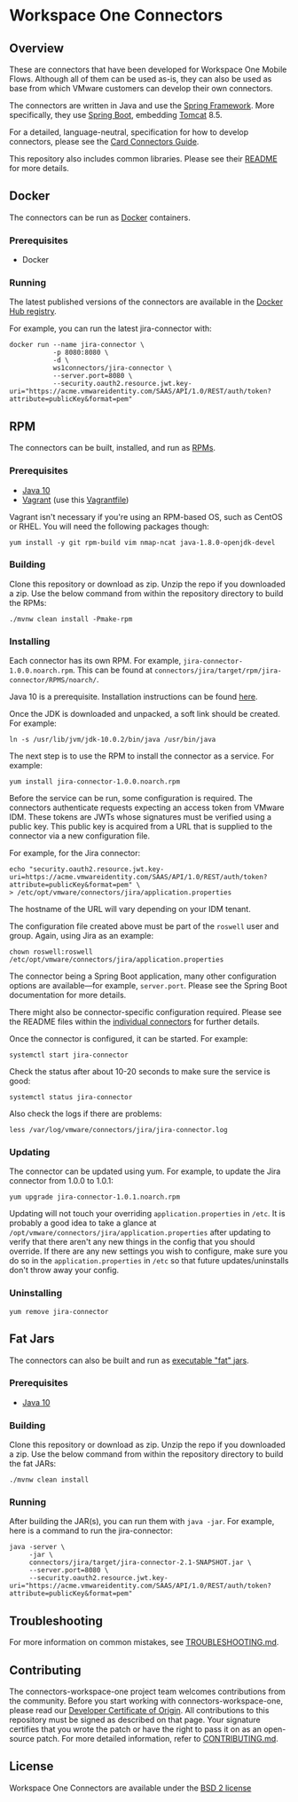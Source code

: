 # Workspace One Connectors

## Overview

These are connectors that have been developed for Workspace One Mobile Flows. Although all of them can be used as-is,
they can also be used as base from which VMware customers can develop their own connectors.

The connectors are written in Java and use the [Spring Framework](https://spring.io/). More specifically, they use
[Spring Boot](https://projects.spring.io/spring-boot/), embedding [Tomcat](http://tomcat.apache.org/) 8.5.

For a detailed, language-neutral, specification for how to develop connectors, please see the
[Card Connectors Guide](https://github.com/vmwaresamples/card-connectors-guide).

This repository also includes common libraries. Please see their [README](https://github.com/vmware/connectors-workspace-one/blob/master/common/README.md) for more details.

## Docker

The connectors can be run as [Docker](https://www.docker.com/) containers.

### Prerequisites

* Docker

### Running

The latest published versions of the connectors are available in the [Docker Hub registry](https://hub.docker.com/u/ws1connectors/).

For example, you can run the latest jira-connector with:

```
docker run --name jira-connector \
           -p 8080:8080 \
           -d \
           ws1connectors/jira-connector \
           --server.port=8080 \
           --security.oauth2.resource.jwt.key-uri="https://acme.vmwareidentity.com/SAAS/API/1.0/REST/auth/token?attribute=publicKey&format=pem"
```

## RPM

The connectors can be built, installed, and run as [RPMs](http://rpm.org/).

### Prerequisites

* [Java 10](https://www.java.com/en/download/help/index_installing.xml)
* [Vagrant](https://www.vagrantup.com/) (use this [Vagrantfile](https://github.com/vmware/connectors-workspace-one/blob/master/Vagrantfile))

Vagrant isn't necessary if you're using an RPM-based OS, such as CentOS or RHEL. You will need the following packages though:

```
yum install -y git rpm-build vim nmap-ncat java-1.8.0-openjdk-devel
```

### Building

Clone this repository or download as zip.
Unzip the repo if you downloaded a zip.
Use the below command from within the repository directory to build the RPMs:

```
./mvnw clean install -Pmake-rpm
```

### Installing

Each connector has its own RPM. For example, `jira-connector-1.0.0.noarch.rpm`. This can be found at `connectors/jira/target/rpm/jira-connector/RPMS/noarch/`.

Java 10 is a prerequisite. Installation instructions can be found [here](http://openjdk.java.net/install/).

Once the JDK is downloaded and unpacked, a soft link should be created. For example:

```
ln -s /usr/lib/jvm/jdk-10.0.2/bin/java /usr/bin/java 
```

The next step is to use the RPM to install the connector as a service. For example:

```
yum install jira-connector-1.0.0.noarch.rpm
```

Before the service can be run, some configuration is required. The connectors authenticate requests expecting an access token from VMware IDM. These tokens are JWTs whose signatures must be verified using a public key. This public key is acquired from a URL that is supplied to the connector via a new configuration file.

For example, for the Jira connector:

```
echo "security.oauth2.resource.jwt.key-uri=https://acme.vmwareidentity.com/SAAS/API/1.0/REST/auth/token?attribute=publicKey&format=pem" \
> /etc/opt/vmware/connectors/jira/application.properties
```

The hostname of the URL will vary depending on your IDM tenant.

The configuration file created above must be part of the `roswell` user and group. Again, using Jira as an example:

```
chown roswell:roswell /etc/opt/vmware/connectors/jira/application.properties
```

The connector being a Spring Boot application, many other configuration options are available&mdash;for example, `server.port`. Please see the Spring Boot documentation for more details.

There might also be connector-specific configuration required. Please see the README files within the [individual connectors](https://github.com/vmware/connectors-workspace-one/tree/master/connectors) for further details.

Once the connector is configured, it can be started. For example:

```
systemctl start jira-connector
```

Check the status after about 10-20 seconds to make sure the service is good:

```
systemctl status jira-connector
```

Also check the logs if there are problems:

```
less /var/log/vmware/connectors/jira/jira-connector.log
```

### Updating

The connector can be updated using yum. For example, to update the Jira connector from 1.0.0 to 1.0.1:

```
yum upgrade jira-connector-1.0.1.noarch.rpm
```

Updating will not touch your overriding `application.properties` in `/etc`. It is probably a good idea to take a glance at `/opt/vmware/connectors/jira/application.properties` after updating to verify that there aren't any new things in the config that you should override. If there are any new settings you wish to configure, make sure you do so in the `application.properties` in `/etc` so that future updates/uninstalls don't throw away your config.

### Uninstalling

```
yum remove jira-connector
```

## Fat Jars

The connectors can also be built and run as [executable "fat" jars](https://docs.spring.io/spring-boot/docs/current/reference/html/howto-build.html#howto-create-an-executable-jar-with-maven).

### Prerequisites

* [Java 10](https://www.java.com/en/download/help/index_installing.xml)

### Building

Clone this repository or download as zip.
Unzip the repo if you downloaded a zip.
Use the below command from within the repository directory to build the fat JARs:

```
./mvnw clean install
```

### Running

After building the JAR(s), you can run them with `java -jar`.  For example, here is a command to run the jira-connector:

```
java -server \
     -jar \
     connectors/jira/target/jira-connector-2.1-SNAPSHOT.jar \
     --server.port=8080 \
     --security.oauth2.resource.jwt.key-uri="https://acme.vmwareidentity.com/SAAS/API/1.0/REST/auth/token?attribute=publicKey&format=pem"
```

## Troubleshooting

For more information on common mistakes, see [TROUBLESHOOTING.md](TROUBLESHOOTING.md).

## Contributing

The connectors-workspace-one project team welcomes contributions from the community. Before you start working with
connectors-workspace-one, please read our [Developer Certificate of Origin](https://cla.vmware.com/dco). All
contributions to this repository must be signed as described on that page. Your signature certifies that you wrote
the patch or have the right to pass it on as an open-source patch. For more detailed information, refer
to [CONTRIBUTING.md](CONTRIBUTING.md).

## License

Workspace One Connectors are available under the [BSD 2 license](https://github.com/vmware/connectors-workspace-one/blob/master/LICENSE.txt)
